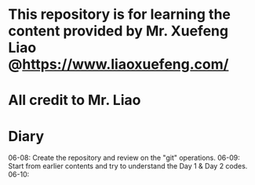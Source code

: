 # This repository is for learning the content provided by Mr. Xuefeng Liao @https://www.liaoxuefeng.com/
# All credit to Mr. Liao

# Diary

06-08: Create the repository and review on the "git" operations.
06-09: Start from earlier contents and try to understand the Day 1 & Day 2 codes.
06-10: 